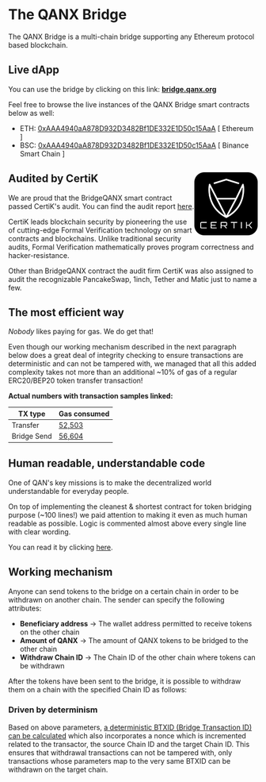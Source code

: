 # The QANX Bridge

The QANX Bridge is a multi-chain bridge supporting any Ethereum protocol based blockchain.

## Live dApp

You can use the bridge by clicking on this link: **[bridge.qanx.org](https://bridge.qanx.org)**

Feel free to browse the live instances of the QANX Bridge smart contracts below as well:

- ETH: [0xAAA4940aA878D932D3482Bf1DE332E1D50c15AaA](https://etherscan.io/address/0xAAA4940aA878D932D3482Bf1DE332E1D50c15AaA) [ Ethereum ]
- BSC: [0xAAA4940aA878D932D3482Bf1DE332E1D50c15AaA](https://bscscan.com/address/0xAAA4940aA878D932D3482Bf1DE332E1D50c15AaA) [ Binance Smart Chain ]

## Audited by CertiK <img align="right" src="./audit/certik-badge.png">

We are proud that the BridgeQANX smart contract passed CertiK's audit. You can find the audit report [here](./audit/REP-QANX-Bridge-2021-10-27.pdf).

CertiK leads blockchain security by pioneering the use of cutting-edge Formal Verification technology on smart contracts and blockchains. Unlike traditional security audits, Formal Verification mathematically proves program correctness and hacker-resistance.

Other than BridgeQANX contract the audit firm CertiK was also assigned to audit the recognizable PancakeSwap, 1inch, Tether and Matic just to name a few.

## The most efficient way

*Nobody* likes paying for gas. We do get that!

Even though our working mechanism described in the next paragraph below does a great deal of integrity checking to ensure transactions are deterministic and can not be tampered with, we managed that all this added complexity takes not more than an additional ~10% of gas of a regular ERC20/BEP20 token transfer transaction!

**Actual numbers with transaction samples linked:**

| TX type     | Gas consumed                                                                                                 |
| ----------- | ------------------------------------------------------------------------------------------------------------ |
| Transfer    | [52,503](https://etherscan.io/tx/0x01cda73f3fcb5a16796d5a9619417b6cb159459d5003ec34dd0806c496d5cb11)         |
| Bridge Send | [56,604](https://ropsten.etherscan.io/tx/0x1e00bbd60608cb94af02b28991a5cfd79cdf0bd575156cf3d35035ad2c8dfc98) |

## Human readable, understandable code

One of QAN's key missions is to make the decentralized world understandable for everyday people.

On top of implementing the cleanest & shortest contract for token bridging purpose (~100 lines!) we paid attention to making it even as much human readable as possible. Logic is commented almost above every single line with clear wording.

You can read it by clicking [here](./BridgeQANX.sol#L48).
## Working mechanism

Anyone can send tokens to the bridge on a certain chain in order to be withdrawn on another chain.
The sender can specify the following attributes:

- **Beneficiary address** -> The wallet address permitted to receive tokens on the other chain
- **Amount of QANX** -> The amount of QANX tokens to be bridged to the other chain
- **Withdraw Chain ID** -> The Chain ID of the other chain where tokens can be withdrawn

After the tokens have been sent to the bridge, it is possible to withdraw them on a chain with the specified Chain ID as follows:
### Driven by determinism

Based on above parameters, [a deterministic BTXID (Bridge Transaction ID) can be calculated](./BridgeQANX.sol#L65) which also incorporates a nonce which is incremented related to the transactor, the source Chain ID and the target Chain ID. This ensures that withdrawal transactions can not be tampered with, only transactions whose parameters map to the very same BTXID can be withdrawn on the target chain.









